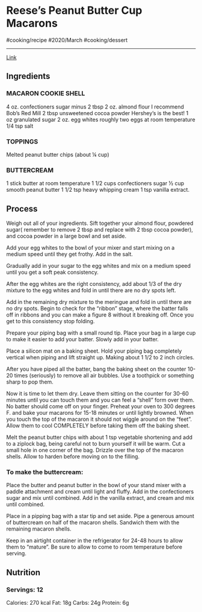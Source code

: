 # Reese’s Peanut Butter Cup Macarons
#cooking/recipe #2020/March #cooking/dessert
- - - -
[Link](https://www.janinehuldie.com/reeses-peanut-butter-cup-macarons/?ck_subscriber_id=135813177)

## Ingredients
### MACARON COOKIE SHELL
4 oz. confectioners sugar minus 2 tbsp
2 oz. almond flour I recommend Bob’s Red Mill
2 tbsp unsweetened cocoa powder Hershey’s is the best!
1 oz granulated sugar
2 oz. egg whites roughly two eggs at room temperature
1/4 tsp salt

### TOPPINGS
Melted peanut butter chips (about ¼ cup)

### BUTTERCREAM
1 stick butter at room temperature
1 1/2 cups confectioners sugar
½ cup smooth peanut butter
1 1/2 tsp heavy whipping cream
1 tsp vanilla extract.

## Process
Weigh out all of your ingredients. Sift together your almond flour, powdered sugar( remember to remove 2 tbsp and replace with 2 tbsp cocoa powder), and cocoa powder in a large bowl and set aside.

Add your egg whites to the bowl of your mixer and start mixing on a medium speed until they get frothy. Add in the salt.

Gradually add in your sugar to the egg whites and mix on a medium speed until you get a soft peak consistency. 

After the egg whites are the right consistency, add about 1/3 of the dry mixture to the egg whites and fold in until there are no dry spots left.

Add in the remaining dry mixture to the meringue and fold in until there are no dry spots. Begin to check for the “ribbon” stage, where the batter falls off in ribbons and you can make a figure 8 without it breaking off. Once you get to this consistency stop folding.

Prepare your piping bag with a small round tip. Place your bag in a large cup to make it easier to add your batter. Slowly add in your batter.

Place a silicon mat on a baking sheet. Hold your piping bag completely vertical when piping and lift straight up. Making about 1 1/2 to 2 inch circles.

After you have piped all the batter, bang the baking sheet on the counter 10-20 times (seriously) to remove all air bubbles. Use a toothpick or something sharp to pop them.

Now it is time to let them dry. Leave them sitting on the counter for 30-60 minutes until you can touch them and you can feel a “shell” form over them. No batter should come off on your finger. Preheat your oven to 300 degrees F. and bake your macarons for 15-18 minutes or until lightly browned. When you touch the top of the macaron it should not wiggle around on the “feet”. Allow them to cool COMPLETELY before taking them off the baking sheet.

Melt the peanut butter chips with about 1 tsp vegetable shortening and add to a ziplock bag, being careful not to burn yourself it will be warm.  Cut a small hole in one corner of the bag. Drizzle over the top of the macaron shells. Allow to harden before moving on to the filling. 

### To make the buttercream:
Place the butter and peanut butter in the bowl of your stand mixer with a paddle attachment and cream until light and fluffy. Add in the confectioners sugar and mix until combined. Add in the vanilla extract, and cream and mix until combined.

Place in a pipping bag with a star tip and set aside. Pipe a generous amount of buttercream on half of the macaron shells. Sandwich them with the remaining macaron shells.

Keep in an airtight container in the refrigerator for 24-48 hours to allow them to “mature”. Be sure to allow to come to room temperature before serving.

## Nutrition
### Servings: 12
Calories: 270 kcal
Fat: 18g
Carbs: 24g
Protein: 6g
